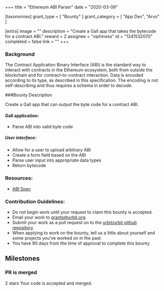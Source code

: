 +++
title = "Ethereum ABI Parser"
date = "2020-03-09"

[taxonomies]
grant_type = [ "Bounty" ]
grant_category = [ "App Dev", "Arvo" ]

[extra]
image = ""
description = "Create a Gall app that takes the bytecode for a contract ABI."
reward = 2
assignee = "xiphiness"
id = "1241532070"
completed = false
link = ""
+++

### Background

The Contract Application Binary Interface (ABI) is the standard way to interact with contracts in the Ethereum ecosystem, both from outside the blockchain and for contract-to-contract interaction. Data is encoded according to its type, as described in this specification. The encoding is not self-describing and thus requires a schema in order to decode.

###Bounty Description

Create a Gall app that can output the byte code for a contract ABI.

#### Gall application:

- Parse ABI into valid byte code

##### User interface:

- Allow for a user to upload arbitrary ABI
- Create a form field based on the ABI
- Parse user input into appropriate data types
- Return bytecode

### Resources:

- [ABI Spec](https://solidity.readthedocs.io/en/v0.5.3/abi-spec.html)

### Contribution Guidelines:

- Do not begin work until your request to claim this bounty is accepted.
- Email your work to grants@urbit.org.
- Submit your work as a pull request on to the [urbit/urbit github repository](https://github.com/urbit/urbit).
- When applying to work on the bounty, tell us a little about yourself and some projects you’ve worked on in the past.
- You have 90 days from the time of approval to complete this bounty.

## Milestones

### PR is merged

2 stars
Your code is accepted and merged.
